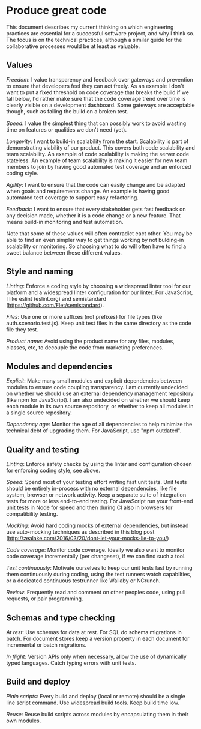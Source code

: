 Produce great code
====

This document describes my current thinking on which engineering practices are essential for a successful software project, and why I think so. The focus is on the technical practices, although a similar guide for the collaborative processes would be at least as valuable.


Values
----

*Freedom*: I value transparency and feedback over gateways and prevention to ensure that developers feel they can act freely. As an example I don't want to put a fixed threshold on code coverage that breaks the build if we fall below, I'd rather make sure that the code coverage trend over time is clearly visible on a development dashboard. Some gateways are acceptable though, such as failing the build on a broken test.

*Speed*: I value the simplest thing that can possibly work to avoid wasting time on features or qualities we don't need (yet). 

*Longevity*: I want to build-in scalability from the start. Scalability is part of demonstrating viability of our product. This covers both code scalability and team scalability. An example of code scalability is making the server code stateless. An example of team scalability is making it easier for new team members to join by having good automated test coverage and an enforced coding style. 

*Agility*: I want to ensure that the code can easily change and be adapted when goals and requirements change. An example is having good automated test coverage to support easy refactoring.

*Feedback*: I want to ensure that every stakeholder gets fast feedback on any decision made, whether it is a code change or a new feature. That means build-in monitoring and test automation.

Note that some of these values will often contradict eact other. You may be able to find an even simpler way to get things working by not bulding-in scalability or monitoring. So choosing what to do will often have to find a sweet balance between these different values.  


Style and naming
----

*Linting*: Enforce a coding style by choosing a widespread linter tool for our platform and a widespread linter configuration for our linter. For JavaScript, I like eslint (eslint.org) and semistandard (https://github.com/Flet/semistandard).

*Files*: Use one or more suffixes (not prefixes) for file types (like auth.scenario.test.js). Keep unit test files in the same directory as the code file they test.
 
*Product name*: Avoid using the product name for any files, modules, classes, etc, to decouple the code from marketing preferences.


Modules and dependencies
----

*Explicit*: Make many small modules and explicit dependencies between modules to ensure code coupling transparency. I am currently undecided on whether we should use an external dependency management repository (like npm for JavaScript). I am also undecided on whether we should keep each module in its own source repository, or whether to keep all modules in a single source repository.

*Dependency age*: Monitor the age of all dependencies to help minimize the technical debt of upgrading them. For JavaScript, use "npm outdated".


Quality and testing
----

*Linting*: Enforce safety checks by using the linter and configuration chosen for enforcing coding style, see above.
  
*Speed*: Spend most of your testing effort writing fast unit tests. Unit tests should be entirely in-process with no external dependencies, like file system, browser or network activity. Keep a separate suite of integration tests for more or less end-to-end testing. For JavaScript run your front-end unit tests in Node for speed and then during CI also in browsers for compatibility testing.

*Mocking*: Avoid hard coding mocks of external dependencies, but instead use auto-mocking techniques as described in this blog post (http://zealake.com/2016/03/20/dont-let-your-mocks-lie-to-you/)

*Code coverage*: Monitor code coverage. Ideally we also want to monitor code coverage incrementally (per changeset), if we can find such a tool.
 
*Test continuously*: Motivate ourselves to keep our unit tests fast by running them continuously during coding, using the test runners watch capabilties, or a dedicated continuous testrunner like Wallaby or NCrunch.

*Review*: Frequently read and comment on other peoples code, using pull requests, or pair programming.

Schemas and type checking
----

*At rest*: Use schemas for data at rest. For SQL do schema migrations in batch. For document stores keep a version property in each document for incremental or batch migrations.

*In flight*: Version APIs only when necessary, allow the use of dynamically typed languages. Catch typing errors with unit tests.  


Build and deploy
----

*Plain scripts*: Every build and deploy (local or remote) should be a single line script command. Use widespread build tools. Keep build time low.
 
*Reuse*: Reuse build scripts across modules by encapsulating them in their own modules.
